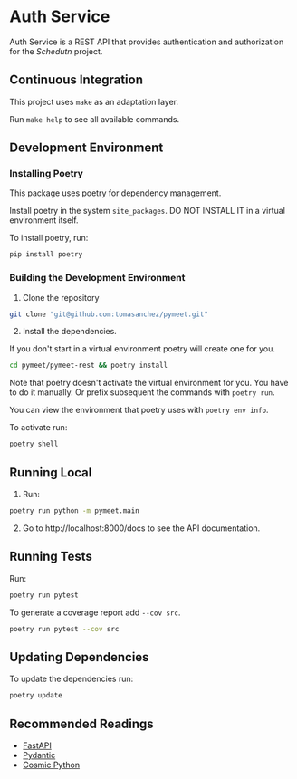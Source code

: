 # Auth Service

Auth Service is a REST API that provides authentication and authorization for the _Schedutn_ project.

## Continuous Integration

This project uses `make` as an adaptation layer.

Run `make help` to see all available commands.

## Development Environment

### Installing Poetry

This package uses poetry for dependency management.

Install poetry in the system `site_packages`. DO NOT INSTALL IT in a virtual environment itself.

To install poetry, run:

```bash
pip install poetry
```

### Building the Development Environment

1. Clone the repository

```bash
git clone "git@github.com:tomasanchez/pymeet.git"
```

2. Install the dependencies.

If you don't start in a virtual environment poetry will create one for you.

```bash
cd pymeet/pymeet-rest && poetry install
```

Note that poetry doesn't activate the virtual environment for you. You have to do it manually.
Or prefix subsequent the commands with `poetry run`.

You can view the environment that poetry uses with `poetry env info`.

To activate run:

```bash
poetry shell
```

## Running Local

1. Run:

```bash
poetry run python -m pymeet.main
```

2. Go to http://localhost:8000/docs to see the API documentation.

## Running Tests

Run:

```bash
poetry run pytest
```

To generate a coverage report add `--cov src`.

```bash
poetry run pytest --cov src
```

## Updating Dependencies

To update the dependencies run:

```bash
poetry update
```

## Recommended Readings

- [FastAPI](https://fastapi.tiangolo.com/)
- [Pydantic](https://pydantic-docs.helpmanual.io/)
- [Cosmic Python](https://cosmicpython.com/)